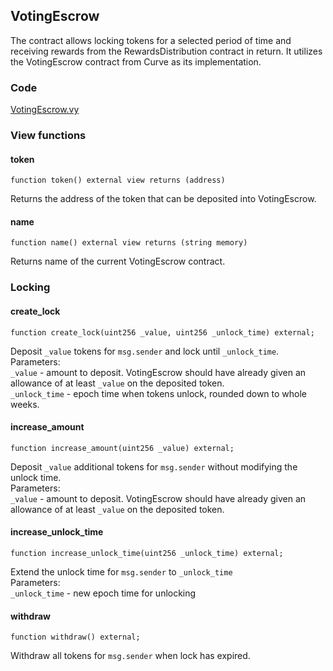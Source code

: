 ## VotingEscrow
The contract allows locking tokens for a selected period of time and receiving rewards from the RewardsDistribution contract in return. It utilizes the VotingEscrow contract from Curve as its implementation.

### Code  
[VotingEscrow.vy](../contracts/VotingEscrow.vy)


### View functions
#### token
```
function token() external view returns (address)
```
Returns the address of the token that can be deposited into VotingEscrow.  

#### name
```
function name() external view returns (string memory)
```
Returns name of the current VotingEscrow contract.  


### Locking
#### create_lock
```
function create_lock(uint256 _value, uint256 _unlock_time) external;
```
Deposit `_value` tokens for `msg.sender` and lock until `_unlock_time`.  
Parameters:  
`_value` - amount to deposit. VotingEscrow should have already given an allowance of at least `_value` on the deposited token.  
`_unlock_time` - epoch time when tokens unlock, rounded down to whole weeks.  

#### increase_amount
```
function increase_amount(uint256 _value) external;
```
Deposit `_value` additional tokens for `msg.sender` without modifying the unlock time.  
Parameters:  
`_value` - amount to deposit. VotingEscrow should have already given an allowance of at least `_value` on the deposited token.  

#### increase_unlock_time
```
function increase_unlock_time(uint256 _unlock_time) external;
```
Extend the unlock time for `msg.sender` to `_unlock_time`  
Parameters:  
`_unlock_time` - new epoch time for unlocking


#### withdraw
```
function withdraw() external;
```
Withdraw all tokens for `msg.sender` when lock has expired.
